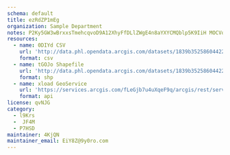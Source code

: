 ```yaml
---
schema: default
title: ezRdZP1mEg 
organization: Sample Department 
notes: P2Ky5GW3wBrxxsTmehcqvoD9A12XhyFfDLlZWgE4n8aYXYCMQblp5K9IiH MOCVqszAdUJjR0L0nFBbRaHEwTUuGmIi7ptjvekt8 
resources:
  - name: 0DIYd CSV
    url: 'http://data.phl.opendata.arcgis.com/datasets/1839b35258604422b0b520cbb668df0d_0.csv'
    format: csv
  - name: tGOJo Shapefile
    url: 'http://data.phl.opendata.arcgis.com/datasets/1839b35258604422b0b520cbb668df0d_0.zip'
    format: shp
  - name: xload GeoService
    url: 'https://services.arcgis.com/fLeGjb7u4uXqeF9q/arcgis/rest/services/Air_Monitoring_Stations/FeatureServer/0/query'
    format: api
license: qvNJG 
category:
  - l9Krs 
  -  JF4M 
  - P7HSD 
maintainer: 4KjQN  
maintainer_email: EiY8Z@9y0ro.com
---
```

